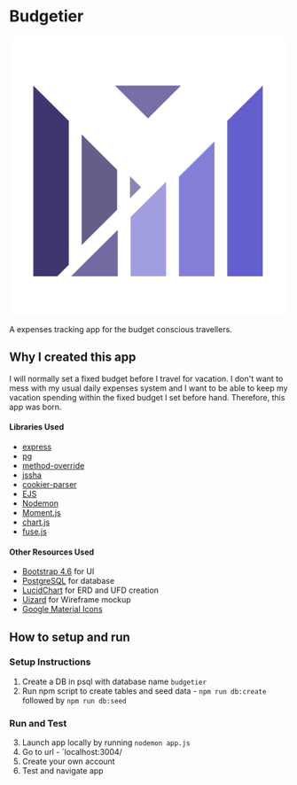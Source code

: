# Budgetier

![budgetier logo](./public/images/logo_transparent.png)

A expenses tracking app for the budget conscious travellers.

## Why I created this app

I will normally set a fixed budget before I travel for vacation. I don't want to mess with my usual daily expenses system and I want to be able to keep my vacation spending within the fixed budget I set before hand. Therefore, this app was born.

#### Libraries Used

- [express](https://www.npmjs.com/package/express)
- [pg](https://www.npmjs.com/package/pg)
- [method-override](https://www.npmjs.com/package/method-override)
- [jssha](https://www.npmjs.com/package/jssha)
- [cookier-parser](https://www.npmjs.com/package/cookie-parser)
- [EJS](https://ejs.co/)
- [Nodemon](https://www.npmjs.com/package/nodemon)
- [Moment.js](https://momentjs.com/)
- [chart.js](https://www.chartjs.org/)
- [fuse.js](https://fusejs.io/)

#### Other Resources Used

- [Bootstrap 4.6](https://getbootstrap.com/) for UI
- [PostgreSQL](https://www.postgresql.org/) for database
- [LucidChart](https://www.lucidchart.com/pages/) for ERD and UFD creation
- [Uizard](https://uizard.io/) for Wireframe mockup
- [Google Material Icons](https://fonts.google.com/icons)

## How to setup and run

### Setup Instructions

1. Create a DB in psql with database name `budgetier`
2. Run npm script to create tables and seed data - `npm run db:create` followed by `npm run db:seed`

### Run and Test

3. Launch app locally by running `nodemon app.js`
4. Go to url - `localhost:3004/
5. Create your own account
6. Test and navigate app
